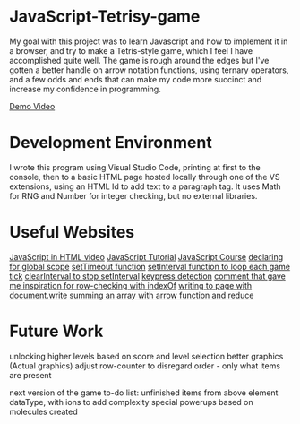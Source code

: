 # JavaScript-Tetrisy-game

My goal with this project was to learn Javascript and how to implement it in a browser, and try to make a Tetris-style game, which I feel I have accomplished quite well. The game is rough around the edges but I've gotten a better handle on arrow notation functions, using ternary operators, and a few odds and ends that can make my code more succinct and increase my confidence in programming.

[Demo Video](http://youtube.link.goes.here)

# Development Environment

I wrote this program using Visual Studio Code, printing at first to the console, then to a basic HTML page hosted locally through one of the VS extensions, using an HTML Id to add text to a paragraph tag. It uses Math for RNG and Number for integer checking, but no external libraries.

# Useful Websites

[JavaScript in HTML video](https://www.youtube.com/watch?v=AD5hxsFJc4o)
[JavaScript Tutorial](https://www.youtube.com/watch?v=W6NZfCO5SIk)
[JavaScript Course](https://www.youtube.com/watch?v=PkZNo7MFNFg&t=18s)
[declaring for global scope](https://stackoverflow.com/questions/5786851/define-a-global-variable-in-a-javascript-function)
[setTimeout function](https://www.tutorialspoint.com/How-to-delay-a-JavaScript-function-call-using-JavaScript)
[setInterval function to loop each game tick](https://blog.hubspot.com/website/javascript-wait)
[clearInterval to stop setInterval](https://stackoverflow.com/questions/109086/stop-setinterval-call-in-javascript)
[keypress detection](https://stackoverflow.com/questions/16089421/how-do-i-detect-keypresses-in-javascript)
[comment that gave me inspiration for row-checking with indexOf](https://stackoverflow.com/questions/5667888/counting-the-occurrences-frequency-of-array-elements)
[writing to page with document.write](https://www.w3schools.com/js/js_output.asp)
[summing an array with arrow function and reduce](https://stackoverflow.com/questions/1230233/how-to-find-the-sum-of-an-array-of-numbers)

# Future Work

unlocking higher levels based on score and level selection
better graphics (Actual graphics)
adjust row-counter to disregard order - only what items are present

next version of the game to-do list:
unfinished items from above
element dataType, with ions to add complexity
special powerups based on molecules created
